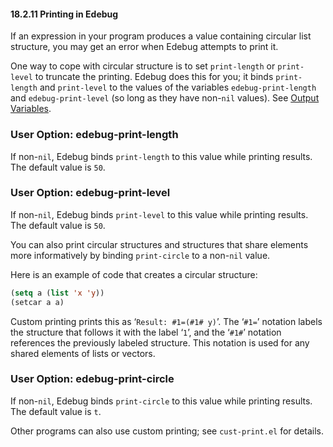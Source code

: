 

#### 18.2.11 Printing in Edebug

If an expression in your program produces a value containing circular list structure, you may get an error when Edebug attempts to print it.

One way to cope with circular structure is to set `print-length` or `print-level` to truncate the printing. Edebug does this for you; it binds `print-length` and `print-level` to the values of the variables `edebug-print-length` and `edebug-print-level` (so long as they have non-`nil` values). See [Output Variables](Output-Variables.html).

### User Option: **edebug-print-length**

If non-`nil`, Edebug binds `print-length` to this value while printing results. The default value is `50`.

### User Option: **edebug-print-level**

If non-`nil`, Edebug binds `print-level` to this value while printing results. The default value is `50`.

You can also print circular structures and structures that share elements more informatively by binding `print-circle` to a non-`nil` value.

Here is an example of code that creates a circular structure:

```lisp
(setq a (list 'x 'y))
(setcar a a)
```

Custom printing prints this as ‘`Result: #1=(#1# y)`’. The ‘`#1=`’ notation labels the structure that follows it with the label ‘`1`’, and the ‘`#1#`’ notation references the previously labeled structure. This notation is used for any shared elements of lists or vectors.

### User Option: **edebug-print-circle**

If non-`nil`, Edebug binds `print-circle` to this value while printing results. The default value is `t`.

Other programs can also use custom printing; see `cust-print.el` for details.
